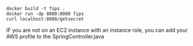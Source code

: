 ```
docker build -t fips .
docker run -dp 8080:8080 fips
curl localhost:8080/getsecret
```

IF you are not on an EC2 instance with an instance role, you can add your AWS profile to the SpringController.java


